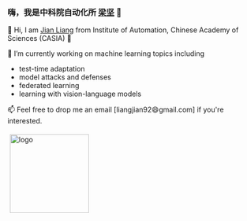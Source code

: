 ### 嗨，我是中科院自动化所 [梁坚](https://people.ucas.ac.cn/~liangjian) 👋

👯 Hi, I am [Jian Liang](https://liangjian.xyz) from Institute of Automation, Chinese Academy of Sciences (CASIA) 👋

🔭  I’m currently working on machine learning topics including

- test-time adaptation
- model attacks and defenses
- federated learning
- learning with vision-language models

📫 Feel free to drop me an email [liangjian92😄gmail.com] if you're interested.

<!--
**tim-learn/tim-learn** is a ✨ _special_ ✨ repository because its `README.md` (this file) appears on your GitHub profile.

Here are some ideas to get you started:

- 🔭 I’m currently working on ...
- 🌱 I’m currently learning ...
- 👯 I’m looking to collaborate on ...
- 🤔 I’m looking for help with ...
- 💬 Ask me about ...
- 📫 How to reach me: ...
- 😄 Pronouns: ...
- ⚡ Fun fact: ...

<img src="https://github-readme-stats.vercel.app/api?username=tim-learn&show_icons=true" alt="logo" height="160" align="left" style="margin: 5px; margin-bottom: 20px;" />

-->

<img src="https://github-readme-stats.vercel.app/api?username=tim-learn&show_icons=true&hide=contribs,prs&cache_seconds=86400&theme=buefy" alt="logo" height="160" align="left" style="margin: 5px; margin-bottom: 20px;" />
